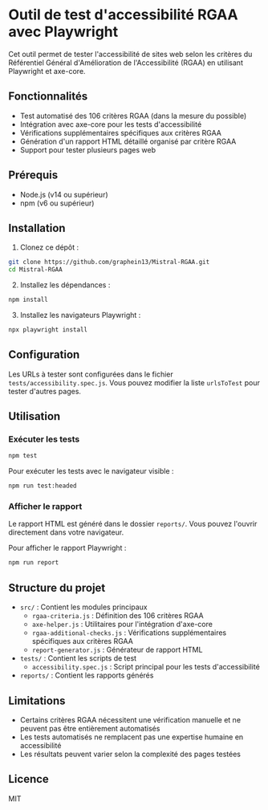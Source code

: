 # Outil de test d'accessibilité RGAA avec Playwright

Cet outil permet de tester l'accessibilité de sites web selon les critères du Référentiel Général d'Amélioration de l'Accessibilité (RGAA) en utilisant Playwright et axe-core.

## Fonctionnalités

- Test automatisé des 106 critères RGAA (dans la mesure du possible)
- Intégration avec axe-core pour les tests d'accessibilité
- Vérifications supplémentaires spécifiques aux critères RGAA
- Génération d'un rapport HTML détaillé organisé par critère RGAA
- Support pour tester plusieurs pages web

## Prérequis

- Node.js (v14 ou supérieur)
- npm (v6 ou supérieur)

## Installation

1. Clonez ce dépôt :
```bash
git clone https://github.com/graphein13/Mistral-RGAA.git
cd Mistral-RGAA
```

2. Installez les dépendances :
```bash
npm install
```

3. Installez les navigateurs Playwright :
```bash
npx playwright install
```

## Configuration

Les URLs à tester sont configurées dans le fichier `tests/accessibility.spec.js`. Vous pouvez modifier la liste `urlsToTest` pour tester d'autres pages.

## Utilisation

### Exécuter les tests

```bash
npm test
```

Pour exécuter les tests avec le navigateur visible :

```bash
npm run test:headed
```

### Afficher le rapport

Le rapport HTML est généré dans le dossier `reports/`. Vous pouvez l'ouvrir directement dans votre navigateur.

Pour afficher le rapport Playwright :

```bash
npm run report
```

## Structure du projet

- `src/` : Contient les modules principaux
  - `rgaa-criteria.js` : Définition des 106 critères RGAA
  - `axe-helper.js` : Utilitaires pour l'intégration d'axe-core
  - `rgaa-additional-checks.js` : Vérifications supplémentaires spécifiques aux critères RGAA
  - `report-generator.js` : Générateur de rapport HTML
- `tests/` : Contient les scripts de test
  - `accessibility.spec.js` : Script principal pour les tests d'accessibilité
- `reports/` : Contient les rapports générés

## Limitations

- Certains critères RGAA nécessitent une vérification manuelle et ne peuvent pas être entièrement automatisés
- Les tests automatisés ne remplacent pas une expertise humaine en accessibilité
- Les résultats peuvent varier selon la complexité des pages testées

## Licence

MIT
